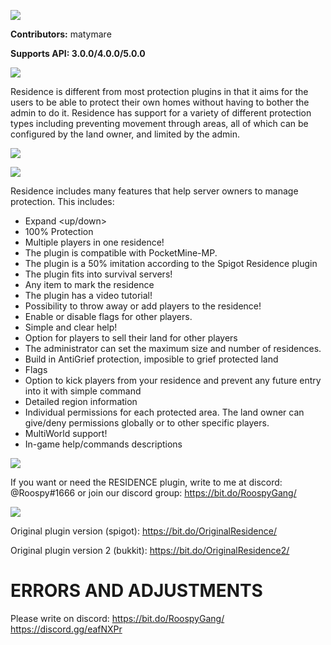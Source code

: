 <a align="center"><img src="https://i.ibb.co/TwC4BhP/ee46fcbf9cc4960ac43d6a31751ee414259a1b86.jpg"></img></a>


**Contributors:** matymare

**Supports API: 3.0.0/4.0.0/5.0.0**


<a align="center"><img src="https://proxy.spigotmc.org/a3c366d368ac84364b9bb23efe023c3fc7bc9d9e?url=http%3A%2F%2Fwww.zrips.net%2Fwp-content%2Fuploads%2F2019%2F02%2Fabout.jpg"></img></a>

Residence is different from most protection plugins in that it aims for the users to be able to protect their own homes without having to bother the admin to do it. Residence has support for a variety of different protection types including preventing movement through areas, all of which can be configured by the land owner, and limited by the admin.

<a align="center" href="https://www.youtube.com/watch?v=3tbhWPUFe1c"><img src="http://img.youtube.com/vi/3tbhWPUFe1c/0.jpg"></a>

<a align="center"><img src="https://proxy.spigotmc.org/01757a91e0171c8fc87e56e70f264dd0e92ed6fd?url=http%3A%2F%2Fwww.zrips.net%2Fwp-content%2Fuploads%2F2019%2F02%2Ffeatures.jpg"></img></a>

Residence includes many features that help server owners to manage protection. This includes:

- Expand <up/down><br>
- 100% Protection<br>
- Multiple players in one residence!<br>
- The plugin is compatible with PocketMine-MP.<br>
- The plugin is a 50% imitation according to the Spigot Residence plugin<br>
- The plugin fits into survival servers!<br>
- Any item to mark the residence<br>
- The plugin has a video tutorial!<br>
- Possibility to throw away or add players to the residence!<br>
- Enable or disable flags for other players.<br>
- Simple and clear help!<br>
- Option for players to sell their land for other players<br>
- The administrator can set the maximum size and number of residences.<br>
- Build in AntiGrief protection, imposible to grief protected land<br>
- Flags<br>
- Option to kick players from your residence and prevent any future entry into it with simple command<br>
- Detailed region information<br>
- Individual permissions for each protected area. The land owner can give/deny permissions globally or to other specific players.<br>
- MultiWorld support!<br>
- In-game help/commands descriptions<br>

<a align="center"><img src="https://i.ibb.co/88vMGFs/sketch-1593513822661.png"></img></a>

If you want or need the RESIDENCE plugin, write to me at discord: @Roospy#1666 or join our discord group: https://bit.do/RoospyGang/

<a align="center"><img src="https://i.ibb.co/gZK8Fzm/CREDITS.png"></img></a>

Original plugin version (spigot): https://bit.do/OriginalResidence/

Original plugin version 2 (bukkit): https://bit.do/OriginalResidence2/

# ERRORS AND ADJUSTMENTS

Please write on discord: https://bit.do/RoospyGang/
                         https://discord.gg/eafNXPr